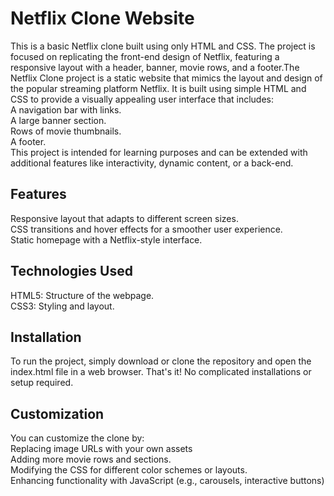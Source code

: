 # Netflix Clone Website
This is a basic Netflix clone built using only HTML and CSS. The project is focused on replicating the front-end design of Netflix, featuring a responsive layout with a header, banner, movie rows, and a footer.The Netflix Clone project is a static website that mimics the layout and design of the popular streaming platform Netflix. It is built using simple HTML and CSS to provide a visually appealing user interface that includes:                                              
  A navigation bar with links.                                      
  A large banner section.                                                
  Rows of movie thumbnails.                              
  A footer.                                
This project is intended for learning purposes and can be extended with additional features like interactivity, dynamic content, or a back-end.

## Features                              
Responsive layout that adapts to different screen sizes.                                 
CSS transitions and hover effects for a smoother user experience.                                            
Static homepage with a Netflix-style interface.

## Technologies Used
 HTML5: Structure of the webpage.                                              
 CSS3: Styling and layout.

## Installation
To run the project, simply download or clone the repository and open the index.html file in a web browser. That's it! No complicated installations or setup required.

## Customization
You can customize the clone by:                                 
Replacing image URLs with your own assets                                                         
Adding more movie rows and sections.                                                        
Modifying the CSS for different color schemes or layouts.                                        
Enhancing functionality with JavaScript (e.g., carousels, interactive buttons)

